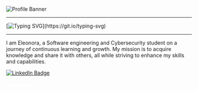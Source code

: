 ![Profile Banner](https://github.com/user-attachments/assets/dc50224c-cf5a-4a6e-82d4-dbd0582bb600)

---

[![Typing SVG](https://readme-typing-svg.demolab.com?font=Fira+Code&size=22&pause=1000&color=509DE8&vCenter=true&random=true&width=1200&separator=%3C&lines=%3A()%7B+%3A%7C%3A%26+%7D;%3A%3CYour+home+security+is+great...+or+is+it%3F%3CRunning+out+of+space%3F+Remove+the+French+language+pack%3A+sudo+rm+-fr+.%2F*%3Cthrow+new+Exception(%22CakeNotFoundException%22);%3CYour+code+is+great...+or+is+it%3F%3Cdef+easter_egg()%3A+print(%22%F0%9F%90%A3+Found+it!%22)%3C404%3A+Clean+Code+Not+Found%3CWake+up%2C+Samurai!+We+have+a+codebase+to+burn!%3CHey+Vsauce.+Michael+here%2C+your+submarine+is+very+safe...+or+is+it%3F%3CCode.+Repeat.+Practice.%3CHi+there+%F0%9F%91%8B)](https://git.io/typing-svg)

---

I am Eleonora, a Software engineering and Cybersecurity student on a journey of continuous learning and growth. My mission is to acquire knowledge and share it with others, all while striving to enhance my skills and capabilities.

[![LinkedIn Badge](https://img.shields.io/badge/LinkedIn-1C76D1?style=for-the-badge&logo=linkedin&logoColor=white)](https://linkedin.com/in/eleonora-virych-a07505247)

[<img src="mpt.png" height="5" width="75" title="???">](https://chasyxx.github.io/EnBeat_NEW/#4AABELEa1ld1Og0AQhe95irlxs4sK7A90IQq3XvkIJlYwktg2acefJj68A3plpulaSkjIsjvnO4dlgDSFu80HtH0L+80bPPfrFvCl3zVJksB9995tYUVzV/Da77BbA25gtYflHrtl94hVFH3e4o10WVlADHo8qSaSElO6eACnaEaikFmS02ioU01WGaWqSP4RmgChZZX2qNIcULqjSndAmYcpoa4BU8cAChagwwGLX4A1JwJ8eAJpxTXWNa2bzHnaTp0pblfKCUjPEsnoVKQ7hORbNATpK8cj+eYNS6l5JN/Vkx6P/un38KaBS6ByO7ydeaHip+UWSV3XxL/QxtdauwbFIKxQeF0a9TUuW6GbwsVYUQ5BhWyY/P9hMJZekAEPLKYAZ73VxdRkNHBkpIvRaPRhbPz5bYZSzXmV83gZ7s+QzeNlOS89j9f4AT4/1qso8PgG)
